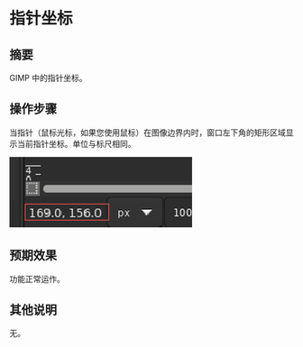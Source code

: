 # 指针坐标

## 摘要

GIMP 中的指针坐标。

## 操作步骤

当指针（鼠标光标，如果您使用鼠标）在图像边界内时，窗口左下角的矩形区域显示当前指针坐标。单位与标尺相同。

![指针坐标-1](./img/指针坐标-1.png)

## 预期效果

功能正常运作。

## 其他说明

无。
